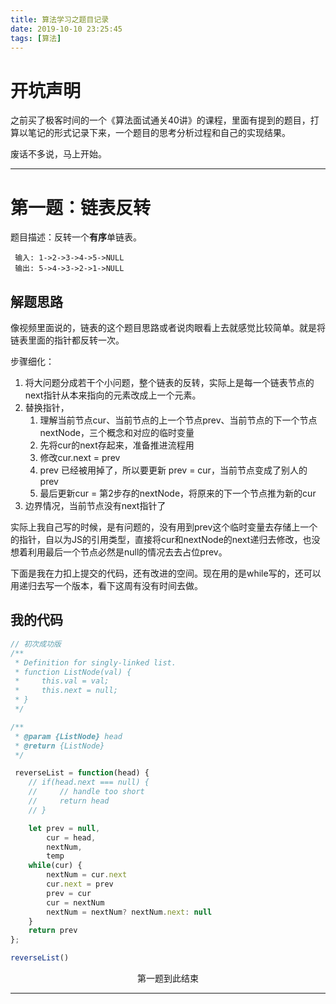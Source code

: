 ```yaml
---
title: 算法学习之题目记录
date: 2019-10-10 23:25:45
tags: [算法]
---
```

# 开坑声明
之前买了极客时间的一个《算法面试通关40讲》的课程，里面有提到的题目，打算以笔记的形式记录下来，一个题目的思考分析过程和自己的实现结果。

废话不多说，马上开始。


---


# 第一题：链表反转
题目描述：反转一个**有序**单链表。
```
 输入: 1->2->3->4->5->NULL
 输出: 5->4->3->2->1->NULL
```

## 解题思路
像视频里面说的，链表的这个题目思路或者说肉眼看上去就感觉比较简单。就是将链表里面的指针都反转一次。

步骤细化：
1. 将大问题分成若干个小问题，整个链表的反转，实际上是每一个链表节点的next指针从本来指向的元素改成上一个元素。
2. 替换指针，
    1. 理解当前节点cur、当前节点的上一个节点prev、当前节点的下一个节点nextNode，三个概念和对应的临时变量
    2. 先将cur的next存起来，准备推进流程用
    3. 修改cur.next = prev
    4. prev 已经被用掉了，所以要更新 prev = cur，当前节点变成了别人的prev
    5. 最后更新cur = 第2步存的nextNode，将原来的下一个节点推为新的cur
3. 边界情况，当前节点没有next指针了

实际上我自己写的时候，是有问题的，没有用到prev这个临时变量去存储上一个的指针，自以为JS的引用类型，直接将cur和nextNode的next递归去修改，也没想着利用最后一个节点必然是null的情况去去占位prev。

下面是我在力扣上提交的代码，还有改进的空间。现在用的是while写的，还可以用递归去写一个版本，看下这周有没有时间去做。

## 我的代码
```javascript
// 初次成功版
/**
 * Definition for singly-linked list.
 * function ListNode(val) {
 *     this.val = val;
 *     this.next = null;
 * }
 */

/**
 * @param {ListNode} head
 * @return {ListNode}
 */

 reverseList = function(head) {
    // if(head.next === null) {
    //     // handle too short
    //     return head
    // }

    let prev = null,
        cur = head,
        nextNum,
        temp
    while(cur) {
        nextNum = cur.next
        cur.next = prev
        prev = cur
        cur = nextNum
        nextNum = nextNum? nextNum.next: null
    }
    return prev
};

reverseList()
```

<center>第一题到此结束</center>

---